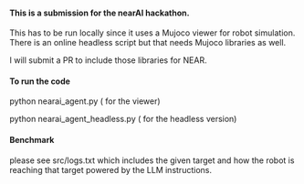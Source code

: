 #### This is a submission for the nearAI hackathon.

This has to be run locally since it uses a Mujoco viewer for robot simulation.
There is an online headless script but that needs Mujoco libraries as well.

I will submit a PR to include those libraries for NEAR.

#### To run the code
python nearai_agent.py ( for the viewer)

python nearai_agent_headless.py ( for the headless version)

#### Benchmark
please see src/logs.txt which includes the given target and how the robot is
reaching that target powered by the LLM instructions.
